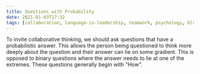 ```yaml
---
title: Questions with Probability
date: 2021-01-03T17:32
tags: [collaboration, language-is-leadership, teamwork, psychology, bluework, psychological-safety, trust]
---
```


To invite collaborative thinking, we should ask questions that have a
probabilistic answer. This allows the person being questioned to think more
deeply about the question and their answer can lie on some gradient. This is
opposed to binary questions where the answer needs to lie at one of the
extremes. These questions generally begin with "How".
